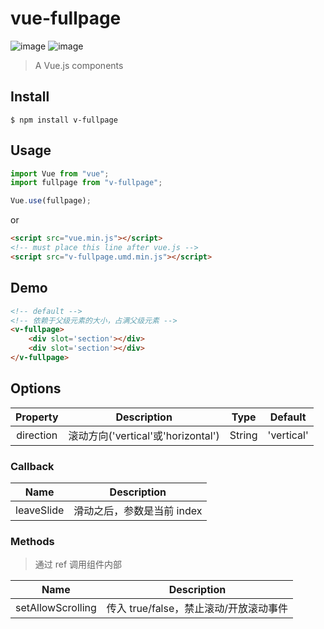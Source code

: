 # vue-fullpage

![image](https://img.shields.io/badge/vue-2.5.17-blue.svg)
![image](https://img.shields.io/badge/vue--cli-3.0.0-green.svg)

> A Vue.js components

## Install

```
$ npm install v-fullpage
```

## Usage

```javascript
import Vue from "vue";
import fullpage from "v-fullpage";

Vue.use(fullpage);
```

or

```html
<script src="vue.min.js"></script>
<!-- must place this line after vue.js -->
<script src="v-fullpage.umd.min.js"></script>
```

## Demo

```html
<!-- default -->
<!-- 依赖于父级元素的大小，占满父级元素 -->
<v-fullpage>
    <div slot='section'></div>
    <div slot='section'></div>
</v-fullpage>
```

## Options

| Property  | Description                        |  Type  |  Default   |
| :-------: | ---------------------------------- | :----: | :--------: |
| direction | 滚动方向('vertical'或'horizontal') | String | 'vertical' |

### Callback

|    Name    | Description                |
| :--------: | -------------------------- |
| leaveSlide | 滑动之后，参数是当前 index |

### Methods

> 通过 ref 调用组件内部

|       Name        | Description                            |
| :---------------: | -------------------------------------- |
| setAllowScrolling | 传入 true/false，禁止滚动/开放滚动事件 |
